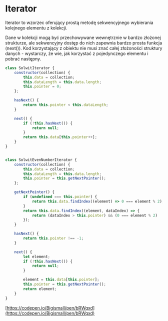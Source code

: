 # Iterator

Iterator to wzorzec oferujący prostą metodę sekwencyjnego wybierania kolejnego elementu z kolekcji.

Dane w kolekcji mogą być przechowywane wewnętrznie w bardzo złożonej strukturze, ale sekwencyjny dostęp do nich zapewnia bardzo prosta funkcja \(next\(\)\).  Kod korzystający z obiektu nie musi znać całej złożoności struktury danych - wystarczy, że wie, jak korzystać z pojedynczego elementu i pobrać następny.

```js
class SolwitIterator {
    constructor(collection) {
        this.data = collection;
        this.dataLength = this.data.length;
        this.pointer = 0;
    };

    hasNext() {
        return this.pointer < this.dataLength;
    }

    next() {
        if (!this.hasNext()) {
            return null;
        }
        return this.data[this.pointer++];
    }
}


class SolwitEvenNumberIterator {
    constructor(collection) {
        this.data = collection;
        this.dataLength = this.data.length;
        this.pointer = this.getNextPointer();
    };

    getNextPointer() {
        if (undefined === this.pointer) {
            return this.data.findIndex((element) => 0 === element % 2);
        }
        return this.data.findIndex((element, dataIndex) => {
            return (dataIndex > this.pointer) && (0 === element % 2)
        });
    }

    hasNext() {
        return this.pointer !== -1;
    }

    next() {
        let element;
        if (!this.hasNext()) {
            return null;
        }

        element = this.data[this.pointer];
        this.pointer = this.getNextPointer();
        return element;
    }
}
```

[https://codepen.io/Bigismall/pen/bRWqxd](https://codepen.io/Bigismall/pen/bRWqxd)

